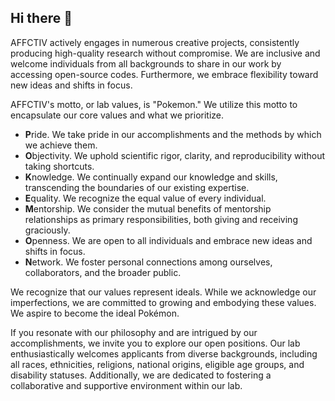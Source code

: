 ## Hi there 👋

<!--

**Here are some ideas to get you started:**

🙋‍♀️ A short introduction - what is your organization all about?
🌈 Contribution guidelines - how can the community get involved?
👩‍💻 Useful resources - where can the community find your docs? Is there anything else the community should know?
🍿 Fun facts - what does your team eat for breakfast?
🧙 Remember, you can do mighty things with the power of [Markdown](https://docs.github.com/github/writing-on-github/getting-started-with-writing-and-formatting-on-github/basic-writing-and-formatting-syntax)
-->

AFFCTIV actively engages in numerous creative projects, consistently producing high-quality research without compromise. We are inclusive and welcome individuals from all backgrounds to share in our work by accessing open-source codes. Furthermore, we embrace flexibility toward new ideas and shifts in focus.


AFFCTIV's motto, or lab values, is "Pokemon." We utilize this motto to encapsulate our core values and what we prioritize.

- **P**ride. We take pride in our accomplishments and the methods by which we achieve them.
- **O**bjectivity. We uphold scientific rigor, clarity, and reproducibility without taking shortcuts.
- **K**nowledge. We continually expand our knowledge and skills, transcending the boundaries of our existing expertise.
- **E**quality. We recognize the equal value of every individual.
- **M**entorship. We consider the mutual benefits of mentorship relationships as primary responsibilities, both giving and receiving graciously.
- **O**penness. We are open to all individuals and embrace new ideas and shifts in focus.
- **N**etwork. We foster personal connections among ourselves, collaborators, and the broader public.

We recognize that our values represent ideals. While we acknowledge our imperfections, we are committed to growing and embodying these values. We aspire to become the ideal Pokémon.

If you resonate with our philosophy and are intrigued by our accomplishments, we invite you to explore our open positions. Our lab enthusiastically welcomes applicants from diverse backgrounds, including all races, ethnicities, religions, national origins, eligible age groups, and disability statuses. Additionally, we are dedicated to fostering a collaborative and supportive environment within our lab.

